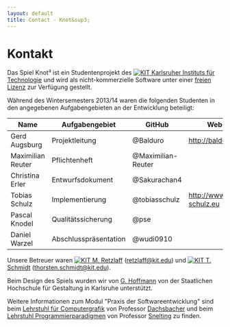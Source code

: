 ```yaml
---
layout: default
title: Contact - Knot&sup3;
---
```


# Kontakt

Das Spiel Knot&sup3; ist ein Studentenprojekt des [![KIT]({{site.baseurl}}img/kit.ico "KIT") Karlsruher Instituts für Technologie](http://www.informatik.kit.edu/)
und wird als nicht-kommerzielle Software unter einer [freien Lizenz](license.html) zur Verfügung gestellt.

Während des Wintersemesters 2013/14 waren die folgenden Studenten in den angegebenen Aufgabengebieten an der Entwicklung beteiligt:

| Name              | Aufgabengebiet             | GitHub              | Website                        |
| ----------------- | -------------------------- | ------------------- | ------------------------------ |
| Gerd Augsburg     | Projektleitung             | @Balduro            | <http://balduro.de.gg>         |
| Maximilian Reuter | Pflichtenheft              | @Maximilian-Reuter  |                                |
| Christina Erler   | Entwurfsdokument           | @Sakurachan4        |                                |
| Tobias Schulz     | Implementierung            | @tobiasschulz       | <http://www.tobias-schulz.eu>  |
| Pascal Knodel     | Qualitätssicherung         | @pse                |                                |
| Daniel Warzel     | Abschlusspräsentation      | @wudi0910           |                                |

Unsere Betreuer waren [![KIT]({{site.baseurl}}img/kit.ico "KIT") M. Retzlaff](https://cg.ivd.kit.edu/retzlaff/) (<retzlaff@kit.edu>) und [![KIT]({{site.baseurl}}img/kit.ico "KIT") T. Schmidt](https://cg.ivd.kit.edu/schmidt/index.php) (<thorsten.schmidt@kit.edu>).

Beim Design des Spiels wurden wir von [G. Hoffmann](http://postdigital.hfg-karlsruhe.de/users/greta-luise-hoffmann) von der Staatlichen Hochschule für Gestaltung in Karlsruhe unterstützt.

  Weitere Informationen zum Modul "Praxis der Softwareentwicklung" sind beim [Lehrstuhl für Computergrafik](http://cg.ivd.kit.edu/lehre/ws2013/pse/index.php)
von Professor [Dachsbacher](http://cg.ivd.kit.edu/dachsbacher/index.php) und beim [Lehrstuhl Programmierparadigmen](http://pp.info.uni-karlsruhe.de/lehre/WS201314/pse/)
von Professor [Snelting](http://pp.info.uni-karlsruhe.de/personhp/gregor_snelting.php) zu finden.
